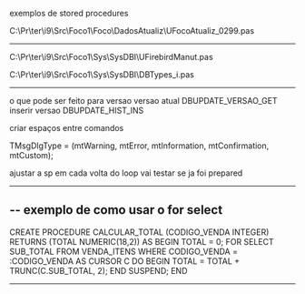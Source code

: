 exemplos de stored procedures

C:\Pr\ter\i9\Src\Foco1\Foco\DadosAtualiz\UFocoAtualiz_0299.pas

---
C:\Pr\ter\i9\Src\Foco1\Sys\SysDBI\UFirebirdManut.pas

C:\Pr\ter\i9\Src\Foco1\Sys\SysDBI\DBTypes_i.pas

---
o que pode ser feito para versao
versao atual
DBUPDATE_VERSAO_GET
inserir versao
DBUPDATE_HIST_INS


criar espaços entre comandos

  TMsgDlgType = (mtWarning, mtError, mtInformation, mtConfirmation, mtCustom);

ajustar a sp
em cada volta do loop vai testar se ja foi prepared




---------------
-- exemplo de como usar o for select
---------------
CREATE PROCEDURE CALCULAR_TOTAL (CODIGO_VENDA INTEGER)
RETURNS (TOTAL NUMERIC(18,2))
AS
BEGIN
  TOTAL = 0;
  FOR SELECT SUB_TOTAL FROM VENDA_ITENS WHERE CODIGO_VENDA = :CODIGO_VENDA
  AS CURSOR C DO
  BEGIN
    TOTAL = TOTAL + TRUNC(C.SUB_TOTAL, 2);
  END
  SUSPEND;
END

----------------
